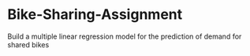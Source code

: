 # Bike-Sharing-Assignment
Build a multiple linear regression model for the prediction of demand for shared bikes

